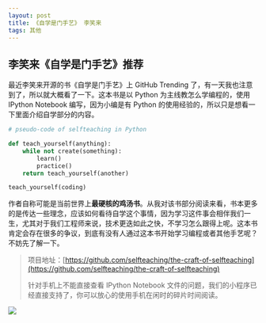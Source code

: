 ```yaml
---
layout: post
title: 《自学是门手艺》 李笑来
tags: 其他
---
```


## 李笑来《自学是门手艺》推荐

最近李笑来开源的书《自学是门手艺》上 GitHub Trending 了，有一天我也注意到了，所以就大概看了一下。这本书是以 Python 为主线教怎么学编程的，使用 IPython Notebook 编写，因为小编是有 Python 的使用经验的，所以只是想看一下里面介绍自学部分的内容。

```python
# pseudo-code of selfteaching in Python

def teach_yourself(anything):
    while not create(something):
        learn()
        practice()
    return teach_yourself(another)

teach_yourself(coding)
```

作者自称可能是当前世界上**最硬核的鸡汤书**。从我对该书部分阅读来看，书本更多的是传达一些理念，应该如何看待自学这个事情，因为学习这件事会相伴我们一生，尤其对于我们工程师来说，技术更迭如此之快，不学习怎么跟得上呢。这本书肯定会存在很多的争议，到底有没有人通过这本书开始学习编程或者其他手艺呢？不妨先了解一下。

> 项目地址：[https://github.com/selfteaching/the-craft-of-selfteaching](https://github.com/selfteaching/the-craft-of-selfteaching)
>
> 针对手机上不能直接查看 IPython Notebook 文件的问题，我们的小程序已经直接支持了，你可以放心的使用手机在闲时的碎片时间阅读。

![](https://7465-test-3c9b5e-1258459492.tcb.qcloud.la/mp-githubtrending/selfteaching.jpeg)